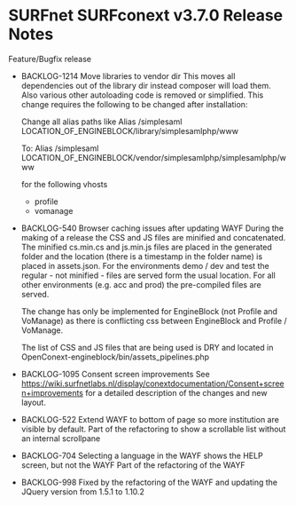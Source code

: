 # SURFnet SURFconext v3.7.0 Release Notes #

Feature/Bugfix release

* BACKLOG-1214 Move libraries to vendor dir
    This moves all dependencies out of the library dir instead composer will load them. Also various other autoloading code is removed or simplified.
    This change requires the following to be changed after installation:

    Change all alias paths like
    Alias /simplesaml LOCATION_OF_ENGINEBLOCK/library/simplesamlphp/www

    To:
    Alias /simplesaml LOCATION_OF_ENGINEBLOCK/vendor/simplesamlphp/simplesamlphp/www

    for the following vhosts
    - profile
    - vomanage

* BACKLOG-540 Browser caching issues after updating WAYF
    During the making of a release the CSS and JS files are minified and concatenated. The minified cs.min.cs and js.min.js files are placed in the 
    generated folder and the location (there is a timestamp in the folder name) is placed in assets.json. For the environments demo / dev  and test the regular - not minified - files are served form the usual location. For all other environments (e.g. acc and prod) the pre-compiled files are served.

    The change has only be implemented for EngineBlock (not Profile and VoManage) as there is conflicting css between EngineBlock and Profile / VoManage.

    The list of CSS and JS files that are being used is DRY and located in OpenConext-engineblock/bin/assets_pipelines.php

* BACKLOG-1095 Consent screen improvements
    See https://wiki.surfnetlabs.nl/display/conextdocumentation/Consent+screen+improvements for a detailed description of the changes and new layout.

* BACKLOG-522 Extend WAYF to bottom of page so more institution are visible by default.
    Part of the refactoring to show a scrollable list without an internal scrollpane

* BACKLOG-704 Selecting a language in the WAYF shows the HELP screen, but not the WAYF
    Part of the refactoring of the WAYF

* BACKLOG-998
    Fixed by the refactoring of the WAYF and updating the JQuery version from 1.5.1 to 1.10.2
